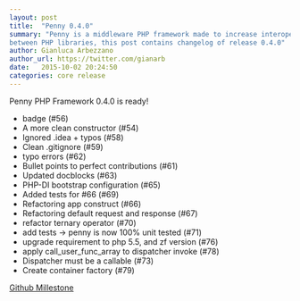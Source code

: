 ```yaml
---
layout: post
title:  "Penny 0.4.0"
summary: "Penny is a middleware PHP framework made to increase interoperability
between PHP libraries, this post contains changelog of release 0.4.0"
author: Gianluca Arbezzano
author_url: https://twitter.com/gianarb
date:   2015-10-02 20:24:50
categories: core release
---
```

Penny PHP Framework 0.4.0 is ready!

- badge (#56)
- A more clean constructor (#54)
- Ignored .idea + typos (#58)
- Clean .gitignore (#59)
- typo errors (#62)
- Bullet points to perfect contributions (#61)
- Updated docblocks (#63)
- PHP-DI bootstrap configuration (#65)
- Added tests for #66 (#69)
- Refactoring app construct (#66)
- Refactoring default request and response (#67)
- refactor ternary operator (#70)
- add tests -> penny is now 100% unit tested (#71)
- upgrade requirement to php 5.5, and zf version (#76)
- apply call_user_func_array to dispatcher invoke (#78)
- Dispatcher must be a callable (#73)
- Create container factory (#79)


[Github Millestone](https://github.com/pennyphp/penny/releases/tag/0.4.0)
